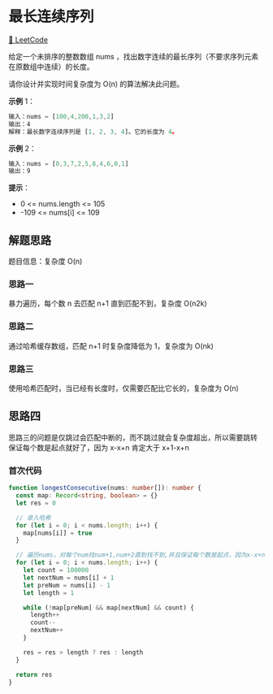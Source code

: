 # 最长连续序列

[🔗 LeetCode](https://leetcode.cn/problems/longest-consecutive-sequence/)

给定一个未排序的整数数组 nums ，找出数字连续的最长序列（不要求序列元素在原数组中连续）的长度。

请你设计并实现时间复杂度为 O(n) 的算法解决此问题。

**示例** 1：

```js
输入：nums = [100,4,200,1,3,2]
输出：4
解释：最长数字连续序列是 [1, 2, 3, 4]。它的长度为 4。
```

**示例** 2：

```js
输入：nums = [0,3,7,2,5,8,4,6,0,1]
输出：9
```

**提示**：

- 0 <= nums.length <= 105
- -109 <= nums[i] <= 109

## 解题思路

题目信息：复杂度 O(n)

### 思路一

暴力遍历，每个数 n 去匹配 n+1 直到匹配不到，复杂度 O(n2k)

### 思路二

通过哈希缓存数组，匹配 n+1 时复杂度降低为 1，复杂度为 O(nk)

### 思路三

使用哈希匹配时，当已经有长度时，仅需要匹配比它长的，复杂度为 O(n)

## 思路四

思路三的问题是仅跳过会匹配中断的，而不跳过就会复杂度超出，所以需要跳转
保证每个数是起点就好了，因为 x-x+n 肯定大于 x+1-x+n

### 首次代码

```ts
function longestConsecutive(nums: number[]): number {
  const map: Record<string, boolean> = {}
  let res = 0

  // 录入哈希
  for (let i = 0; i < nums.length; i++) {
    map[nums[i]] = true
  }

  // 遍历nums，对每个num找num+1,num+2直到找不到,并且保证每个数是起点，因为x-x+n肯定大于x+1-x+n
  for (let i = 0; i < nums.length; i++) {
    let count = 100000
    let nextNum = nums[i] + 1
    let preNum = nums[i] - 1
    let length = 1

    while (!map[preNum] && map[nextNum] && count) {
      length++
      count--
      nextNum++
    }

    res = res > length ? res : length
  }

  return res
}
```
